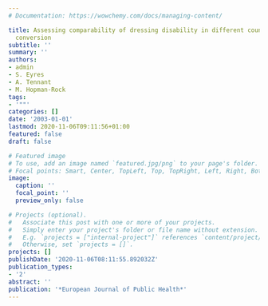 ```yaml
---
# Documentation: https://wowchemy.com/docs/managing-content/

title: Assessing comparability of dressing disability in different countries by response
  conversion
subtitle: ''
summary: ''
authors:
- admin
- S. Eyres
- A. Tennant
- M. Hopman-Rock
tags:
- '""'
categories: []
date: '2003-01-01'
lastmod: 2020-11-06T09:11:56+01:00
featured: false
draft: false

# Featured image
# To use, add an image named `featured.jpg/png` to your page's folder.
# Focal points: Smart, Center, TopLeft, Top, TopRight, Left, Right, BottomLeft, Bottom, BottomRight.
image:
  caption: ''
  focal_point: ''
  preview_only: false

# Projects (optional).
#   Associate this post with one or more of your projects.
#   Simply enter your project's folder or file name without extension.
#   E.g. `projects = ["internal-project"]` references `content/project/deep-learning/index.md`.
#   Otherwise, set `projects = []`.
projects: []
publishDate: '2020-11-06T08:11:55.892032Z'
publication_types:
- '2'
abstract: ''
publication: '*European Journal of Public Health*'
---
```

